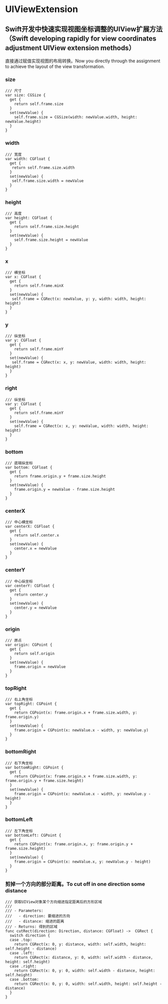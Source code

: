 # UIViewExtension

## Swift开发中快速实现视图坐标调整的UIView扩展方法（Swift developing rapidly for view coordinates adjustment UIView extension methods）

直接通过赋值实现视图的布局转换。Now you directly through the assignment to achieve the layout of the view transformation.



### size

```
/// 尺寸
var size: CGSize {
  get {
    return self.frame.size
  }
  set(newValue) {
    self.frame.size = CGSize(width: newValue.width, height: newValue.height)
  }
}
```

### width

```
/// 宽度
var width: CGFloat {
  get {
   return self.frame.size.width
  }
  set(newValue) {
   self.frame.size.width = newValue
  }
}
```

### height

```
/// 高度
var height: CGFloat {
  get {
    return self.frame.size.height
  }
  set(newValue) {
    self.frame.size.height = newValue
  }
}
```

### x

```
/// 横坐标
var x: CGFloat {
  get {
    return self.frame.minX
  }
  set(newValue) {
   self.frame = CGRect(x: newValue, y: y, width: width, height: height)
  }
}
```

### y

```
/// 纵坐标
var y: CGFloat {
  get {
    return self.frame.minY
  }
  set(newValue) {
   self.frame = CGRect(x: x, y: newValue, width: width, height: height)
  }
}

```

### right

```
/// 纵坐标
var y: CGFloat {
  get {
    return self.frame.minY
  }
  set(newValue) {
    self.frame = CGRect(x: x, y: newValue, width: width, height: height)
  }
}
```


### bottom

```
/// 底端纵坐标
var bottom: CGFloat {
  get {
    return frame.origin.y + frame.size.height
  }
  set(newValue) {
    frame.origin.y = newValue - frame.size.height
  }
}
```

### centerX

```
/// 中心横坐标
var centerX: CGFloat {
  get {
    return self.center.x
  }
  set(newValue) {
    center.x = newValue
  }
}
```

### centerY
```
/// 中心纵坐标
var centerY: CGFloat {
  get {
    return center.y
  }
  set(newValue) {
    center.y = newValue
  }
}
```

### origin

```
/// 原点
var origin: CGPoint {
  get {
    return self.origin
  }
  set(newValue) {
    frame.origin = newValue
  }
}
```

### topRight

```
/// 右上角坐标
var topRight: CGPoint {
  get {
    return CGPoint(x: frame.origin.x + frame.size.width, y: frame.origin.y)
  }
  set(newValue) {
    frame.origin = CGPoint(x: newValue.x - width, y: newValue.y)
  }
}

```

### bottomRight

```
/// 右下角坐标
var bottomRight: CGPoint {
  get {
    return CGPoint(x: frame.origin.x + frame.size.width, y: frame.origin.y + frame.size.height)
  }
  set(newValue) {
    frame.origin = CGPoint(x: newValue.x - width, y: newValue.y - height)
  }
}

```

### bottomLeft 

```
/// 左下角坐标
var bottomLeft: CGPoint {
  get {
    return CGPoint(x: frame.origin.x, y: frame.origin.y + frame.size.height)
  }
  set(newValue) {
    frame.origin = CGPoint(x: newValue.x, y: newValue.y - height)
  }
}
```

###  剪掉一个方向的部分距离。To cut off in one direction some distance

```
/// 获取UIView对象某个方向缩进指定距离后的方形区域
///
/// - Parameters:
///   - direction: 要缩进的方向
///   - distance: 缩进的距离
/// - Returns: 得到的区域
func cutRect(direction: Direction, distance: CGFloat) ->  CGRect {
  switch direction {
  case .top:
    return CGRect(x: 0, y: distance, width: self.width, height: self.height - distance)
  case .left:
    return CGRect(x: distance, y: 0, width: self.width - distance, height: self.height)
  case .right:
    return CGRect(x: 0, y: 0, width: self.width - distance, height: self.height)
  case .bottom:
    return CGRect(x: 0, y: 0, width: self.width, height: self.height - distance)
  }
}
```
